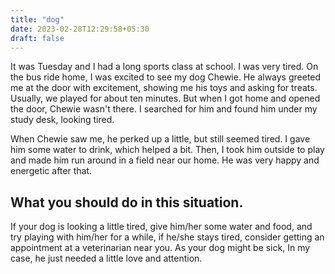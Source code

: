```yaml
---
title: "dog"
date: 2023-02-28T12:29:58+05:30
draft: false
---
```

It was Tuesday and I had a long sports class at school. I was very tired. On the bus ride home, I was excited to see my dog Chewie. He always greeted me at the door with excitement, showing me his toys and asking for treats. Usually, we played for about ten minutes. But when I got home and opened the door, Chewie wasn't there. I searched for him and found him under my study desk, looking tired.

When Chewie saw me, he perked up a little, but still seemed tired. I gave him some water to drink, which helped a bit. Then, I took him outside to play and made him run around in a field near our home. He was very happy and energetic after that.

## What you should do in this situation. 
If your dog is looking a little tired, give him/her some water and food, and try playing with him/her for a while, if he/she stays tired, consider getting an appointment at a veterinarian near you. As your dog might be sick, In my case, he just needed a little love and attention.


